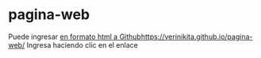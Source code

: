 # pagina-web
Puede ingresar [en formato html a Github](https://verinikita.github.io/pagina-web/)https://verinikita.github.io/pagina-web/
Ingresa haciendo clic en el enlace
